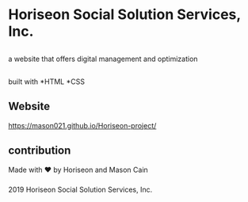 # Horiseon Social Solution Services, Inc.

##
a website that offers digital management and optimization

##
built with
*HTML
*CSS

## Website
https://mason021.github.io/Horiseon-project/

## contribution
Made with ❤️️ by Horiseon and Mason Cain

###
2019 Horiseon Social Solution Services, Inc.